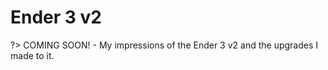 # Ender 3 v2
?> COMING SOON! - My impressions of the Ender 3 v2 and the upgrades I made to it.

<!-- * Upgrades
  * Dual Z-axis
  * PEI Bed
  * Octoprint
    * Camera
  * Autoleveling
  * Tool Holders
* Overall Impressions -->